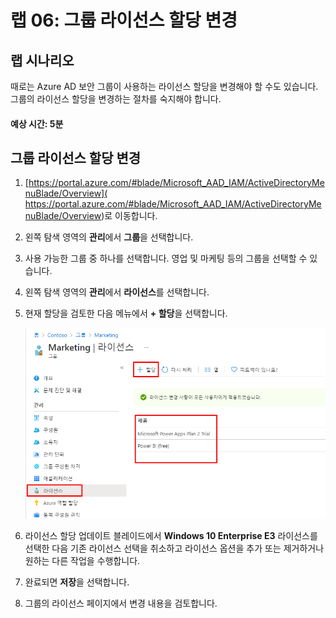 ﻿---
lab:
    title: '06 - 그룹 라이선스 할당 변경'
    learning path: '01'
    module: '모듈 02 - ID 생성, 구성 및 관리'
---

# 랩 06: 그룹 라이선스 할당 변경

## 랩 시나리오

때로는 Azure AD 보안 그룹이 사용하는 라이선스 할당을 변경해야 할 수도 있습니다. 그룹의 라이선스 할당을 변경하는 절차를 숙지해야 합니다.

#### 예상 시간: 5분

## 그룹 라이선스 할당 변경

1. [https://portal.azure.com/#blade/Microsoft_AAD_IAM/ActiveDirectoryMenuBlade/Overview]( https://portal.azure.com/#blade/Microsoft_AAD_IAM/ActiveDirectoryMenuBlade/Overview)로 이동합니다.

1. 왼쪽 탐색 영역의 **관리**에서 **그룹**을 선택합니다.

1. 사용 가능한 그룹 중 하나를 선택합니다. 영업 및 마케팅 등의 그룹을 선택할 수 있습니다.

1. 왼쪽 탐색 영역의 **관리**에서 **라이선스**를 선택합니다.

1. 현재 할당을 검토한 다음 메뉴에서 **+ 할당**을 선택합니다.

    ![현재 라이선스에 대해 선택된 라이선스 옵션과 강조 표시된 할당 메뉴 옵션을 보여주는 화면 이미지](./media/lp1-mod2-change-group-license.png)

1. 라이선스 할당 업데이트 블레이드에서 **Windows 10 Enterprise E3** 라이선스를 선택한 다음 기존 라이선스 선택을 취소하고 라이선스 옵션을 추가 또는 제거하거나 원하는 다른 작업을 수행합니다.

1. 완료되면 **저장**을 선택합니다.

1. 그룹의 라이선스 페이지에서 변경 내용을 검토합니다.
